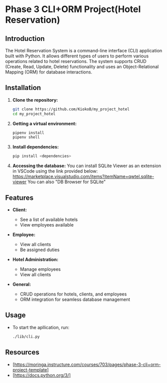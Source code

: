 # Phase 3 CLI+ORM Project(Hotel Reservation)

## Introduction

The Hotel Reservation System is a command-line interface (CLI) application built with Python. It allows different types of users to perform various operations related to hotel reservations. The system supports CRUD (Create, Read, Update, Delete) functionality and uses an Object-Relational Mapping (ORM) for database interactions.


## Installation

1. **Clone the repository:**
    ```bash
    git clone https://github.com/KiokoB/my_project_hotel
    cd my_project_hotel
    ```
2. **Getting a virtual environment:**
    ```bash
    pipenv install
    pipenv shell  
    ```
3. **Install dependencies:**
    ```bash
    pip install <dependencies>
    ```
4. **Accessing the database:**
    You can install SQLite Viewer as an extension in VSCode using the link provided below:
    https://marketplace.visualstudio.com/items?itemName=qwtel.sqlite-viewer
    You can also "DB Browser for SQLite" 


## Features

- **Client:** 
  - See a list of available hotels
  - View employees available

- **Employee:**
  - View all clients
  - Be assigned duties

- **Hotel Administration:**
  - Manage employees
  - View all clients 

- **General:**
  - CRUD operations for hotels, clients, and employees
  - ORM integration for seamless database management

## Usage
- To start the apllication, run:
    ```bash
    ./lib/cli.py


## Resources

- [https://moringa.instructure.com/courses/703/pages/phase-3-cli+orm-project-template]
- [https://docs.python.org/3/]
